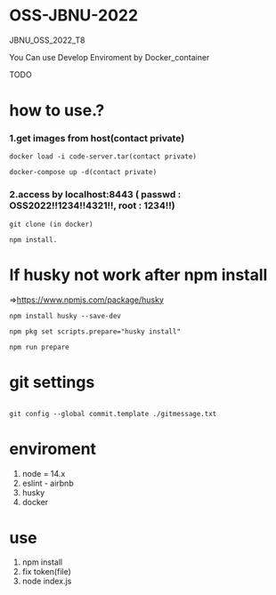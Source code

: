 # OSS-JBNU-2022
JBNU_OSS_2022_T8

You Can use Develop Enviroment by Docker_container

TODO

# how to use.?
### 1.get images from host(contact private)
```
docker load -i code-server.tar(contact private)
```
```
docker-compose up -d(contact private)
```
### 2.access by localhost:8443 ( passwd : OSS2022!!1234!!4321!!, root : 1234!!)
```
git clone (in docker)
```
```
npm install.
```
# If husky not work after npm install
  =>https://www.npmjs.com/package/husky
```
npm install husky --save-dev

npm pkg set scripts.prepare="husky install"

npm run prepare
```

# git settings
```

git config --global commit.template ./gitmessage.txt

```



# enviroment
1. node = 14.x
2. eslint - airbnb
3. husky
4. docker

# use
1. npm install
2. fix token(file)
3. node index.js



